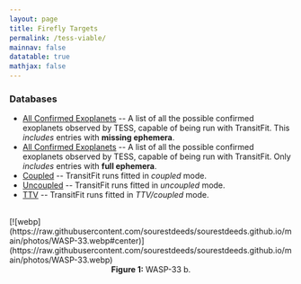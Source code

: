 ```yaml
---
layout: page
title: Firefly Targets
permalink: /tess-viable/
mainnav: false
datatable: true
mathjax: false
---
```



### Databases

- [All Confirmed Exoplanets](https://sourestdeeds.github.io/tess_data/tess_viable.html) -- A list of all the possible confirmed exoplanets observed by TESS, capable of being run with TransitFit. This *includes* entries with **missing ephemera**.
- [All Confirmed Exoplanets](https://sourestdeeds.github.io/tess_data/tess_viable_nonan.html) -- A list of all the possible confirmed exoplanets observed by TESS, capable of being run with TransitFit. Only *includes* entries with **full ephemera**.
- [Coupled](https://sourestdeeds.github.io/tess_data/spear_coupled.html) -- TransitFit runs fitted in *coupled* mode.
- [Uncoupled](https://sourestdeeds.github.io/tess_data/spear_uncoupled.html) -- TransitFit runs fitted in *uncoupled* mode.
- [TTV](https://sourestdeeds.github.io/tess_data/spear_ttv.html) -- TransitFit runs fitted in *TTV/coupled* mode.


<br>
[![webp](https://raw.githubusercontent.com/sourestdeeds/sourestdeeds.github.io/main/photos/WASP-33.webp#center)](https://raw.githubusercontent.com/sourestdeeds/sourestdeeds.github.io/main/photos/WASP-33.webp)<center><b>Figure 1:</b> WASP-33 b.</center><br> 